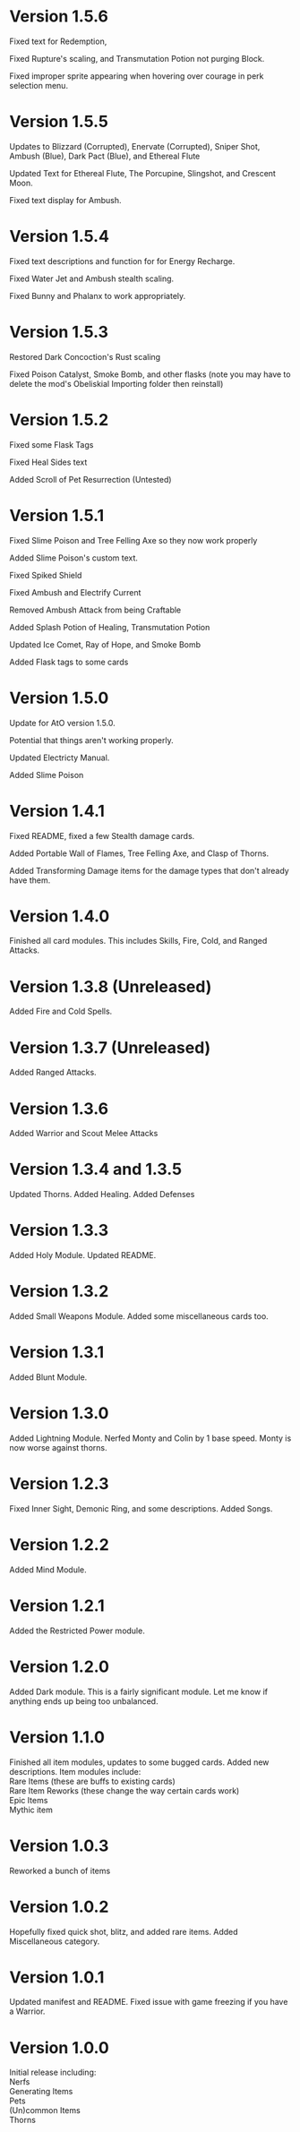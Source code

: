 # Version 1.5.6

Fixed text for Redemption, 

Fixed Rupture's scaling, and Transmutation Potion not purging Block.

Fixed improper sprite appearing when hovering over courage in perk selection menu.

# Version 1.5.5

Updates to Blizzard (Corrupted), Enervate (Corrupted), Sniper Shot, Ambush (Blue), Dark Pact (Blue), and Ethereal Flute

Updated Text for Ethereal Flute, The Porcupine, Slingshot, and Crescent Moon.

Fixed text display for Ambush.

# Version 1.5.4

Fixed text descriptions and function for for Energy Recharge.

Fixed Water Jet and Ambush stealth scaling.

Fixed Bunny and Phalanx to work appropriately.

# Version 1.5.3

Restored Dark Concoction's Rust scaling

Fixed Poison Catalyst, Smoke Bomb, and other flasks (note you may have to delete the mod's Obeliskial Importing folder then reinstall)

# Version 1.5.2

Fixed some Flask Tags

Fixed Heal Sides text

Added Scroll of Pet Resurrection (Untested)

# Version 1.5.1

Fixed Slime Poison and Tree Felling Axe so they now work properly

Added Slime Poison's custom text.

Fixed Spiked Shield

Fixed Ambush and Electrify Current

Removed Ambush Attack from being Craftable

Added Splash Potion of Healing, Transmutation Potion

Updated Ice Comet, Ray of Hope, and Smoke Bomb

Added Flask tags to some cards

# Version 1.5.0

Update for AtO version 1.5.0. 

Potential that things aren't working properly.

Updated Electricty Manual.  

Added Slime Poison

# Version 1.4.1

Fixed README, fixed a few Stealth damage cards. 

Added Portable Wall of Flames, Tree Felling Axe, and Clasp of Thorns.

Added Transforming Damage items for the damage types that don't already have them.

# Version 1.4.0
Finished all card modules. This includes Skills, Fire, Cold, and Ranged Attacks.

# Version 1.3.8 (Unreleased)
Added Fire and Cold Spells.

# Version 1.3.7 (Unreleased)

Added Ranged Attacks. 

# Version 1.3.6

Added Warrior and Scout Melee Attacks

# Version 1.3.4 and 1.3.5

Updated Thorns. Added Healing. Added Defenses

# Version 1.3.3

Added Holy Module. Updated README. 

# Version 1.3.2

Added Small Weapons Module. Added some miscellaneous cards too.

# Version 1.3.1

Added Blunt Module.

# Version 1.3.0

Added Lightning Module. Nerfed Monty and Colin by 1 base speed. Monty is now worse against thorns.

# Version 1.2.3

Fixed Inner Sight, Demonic Ring, and some descriptions. Added Songs.

# Version 1.2.2

Added Mind Module.

# Version 1.2.1

Added the Restricted Power module.

# Version 1.2.0

Added Dark module. This is a fairly significant module. Let me know if anything ends up being too unbalanced.

# Version 1.1.0

Finished all item modules, updates to some bugged cards. Added new descriptions.
Item modules include:  
Rare Items (these are buffs to existing cards)  
Rare Item Reworks (these change the way certain cards work)  
Epic Items  
Mythic item

# Version 1.0.3

Reworked a bunch of items

# Version 1.0.2

Hopefully fixed quick shot, blitz, and added rare items. Added Miscellaneous category.

# Version 1.0.1

Updated manifest and README. Fixed issue with game freezing if you have a Warrior.

# Version 1.0.0

Initial release including:  
Nerfs  
Generating Items  
Pets  
(Un)common Items  
Thorns
